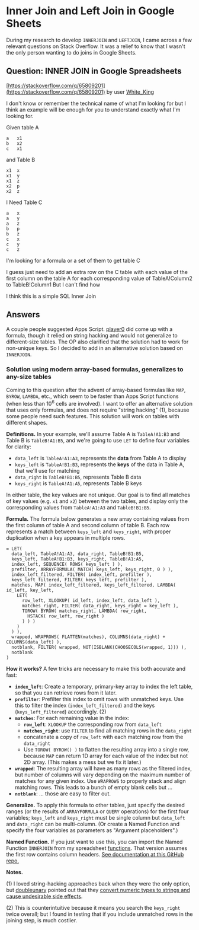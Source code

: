 # Inner Join and Left Join in Google Sheets

During my research to develop `INNERJOIN` and `LEFTJOIN`, I came across a few relevant questions on Stack Overflow. It was a relief to know that I wasn't the only person wanting to do joins in Google Sheets.

## Question: INNER JOIN in Google Spreadsheets

[https://stackoverflow.com/q/65809201](https://stackoverflow.com/q/65809201) by user [White_King](https://stackoverflow.com/users/1180993)

I don't know or remember the technical name of what I'm looking for but I think an example will be enough for you to understand exactly what I'm looking for.

Given table A
```
a   x1
b   x2
c   x1
```

and Table B
```
x1  x
x1  y
x1  z
x2  p
x2  z
```
I Need Table C
```
a   x
a   y
a   z
b   p
b   z
c   x
c   y
c   z
```

I'm looking for a formula or a set of them to get table C

I guess just need to add an extra row on the C table with each value of the first column on the table A for each corresponding value of TableA!Column2 to TableB!Column1 But I can't find how

I think this is a simple SQL Inner Join

## Answers

A couple people suggested Apps Script. [player0](https://stackoverflow.com/users/5632629) did come up with a formula, though it relied on string hacking and would not generalize to different-size tables. The OP also clarified that the solution had to work for non-unique keys. So I decided to add in an alternative solution based on `INNERJOIN`.

### Solution using modern array-based formulas, generalizes to any-size tables

Coming to this question after the advent of array-based formulas like `MAP`, `BYROW`, `LAMBDA`, etc., which seem to be faster than Apps Script functions (when less than 10<sup>6</sup> cells are involved). I want to offer an alternative solution that uses only formulas, and does not require "string hacking" (1), because some people need such features. This solution will work on tables with different shapes.

**Definitions.** In your example, we'll assume Table A is `TableA!A1:B3` and Table B is `TableB!A1:B5`, and we're going to use `LET` to define four variables for clarity:

- `data_left` is `TableA!A1:A3`, represents the **data** from Table A to display
- `keys_left` is `TableA!B1:B3`, represents the **keys** of the data in Table A, that we'll use for matching
- `data_right` is `TableB!B1:B5`, represents Table B data
- `keys_right` is `TableA!A1:A5`, represents Table B keys

In either table, the key values are not unique. Our goal is to find all matches of key values (e.g. `x1` and `x2`) between the two tables, and display only the corresponding values from `TableA!A1:A3` and `TableB!B1:B5`.

**Formula.** The formula below generates a new array containing values from the first column of table A and second column of table B. Each row represents a match between `keys_left` and `keys_right`, with proper duplication when a key appears in multiple rows.

```
= LET(
  data_left, TableA!A1:A3, data_right, TableB!B1:B5,
  keys_left, TableA!B1:B3, keys_right, TableB!A1:A5,
  index_left, SEQUENCE( ROWS( keys_left ) ),
  prefilter, ARRAYFORMULA( MATCH( keys_left, keys_right, 0 ) ),
  index_left_filtered, FILTER( index_left, prefilter ),
  keys_left_filtered, FILTER( keys_left, prefilter ),
  matches, MAP( index_left_filtered, keys_left_filtered, LAMBDA( id_left, key_left,
    LET(
      row_left, XLOOKUP( id_left, index_left, data_left ),
      matches_right, FILTER( data_right, keys_right = key_left ),
      TOROW( BYROW( matches_right, LAMBDA( row_right,
        HSTACK( row_left, row_right )
      ) ) )
    )
  ) ),
  wrapped, WRAPROWS( FLATTEN(matches), COLUMNS(data_right) + COLUMNS(data_left) ),
  notblank, FILTER( wrapped, NOT(ISBLANK(CHOOSECOLS(wrapped, 1))) ),
  notblank
)
```

**How it works?** A few tricks are necessary to make this both accurate and fast:

- **`index_left`**: Create a temporary, primary-key array to index the left table, so that you can retrieve rows from it later.
- **`prefilter`**: Prefilter this index to omit rows with unmatched keys. Use this to filter the index (`index_left_filtered`) and the keys (`keys_left_filtered`) accordingly. (2)
- **`matches`**: For each remaining value in the index:
    - **`row_left`**: `XLOOKUP` the corresponding row from `data_left`
    - **`matches_right`**: use `FILTER` to find all matching rows in the `data_right`
    - concatenate a copy of `row_left` with each matching row from the `data_right`
    - Use `TOROW( BYROW() )` to flatten the resulting array into a single row, because `MAP` can return 1D array for each value of the index but not 2D array. (This makes a mess but we fix it later.)
- **`wrapped`**: The resulting array will have as many rows as the filtered index, but number of columns will vary depending on the maximum number of matches for any given index. Use `WRAPROWS` to properly stack and align matching rows. This leads to a bunch of empty blank cells but ...
- **`notblank`**: ... those are easy to filter out.

**Generalize.** To apply this formula to other tables, just specify the desired ranges (or the results of `ARRAYFORMULA` or `QUERY` operations) for the first four variables; `keys_left` and `keys_right` must be single column but `data_left` and `data_right` can be multi-column. (Or create a Named Function and specify the four variables as parameters as "Argument placeholders".) 

**Named Function.** If you just want to use this, you can import the Named Function `INNERJOIN` from my spreadsheet [functions](https://docs.google.com/spreadsheets/d/1uKanNWKZL3UArI1A14LXNM86qqZTSVQ42ngvg9emCjY/). That version assumes the first row contains column headers. [See documentation at this GitHub repo.](https://github.com/garcias/sheets-functions)

**Notes.**

(1) I loved string-hacking approaches back when they were the only option, but [doubleunary](https://stackoverflow.com/users/13045193) pointed out that they [convert numeric types to strings and cause undesirable side effects](https://stackoverflow.com/a/76126924).

(2) This is counterintuitive because it means you search the `keys_right` twice overall; but I found in testing that if you include unmatched rows in the joining step, is much costlier.

